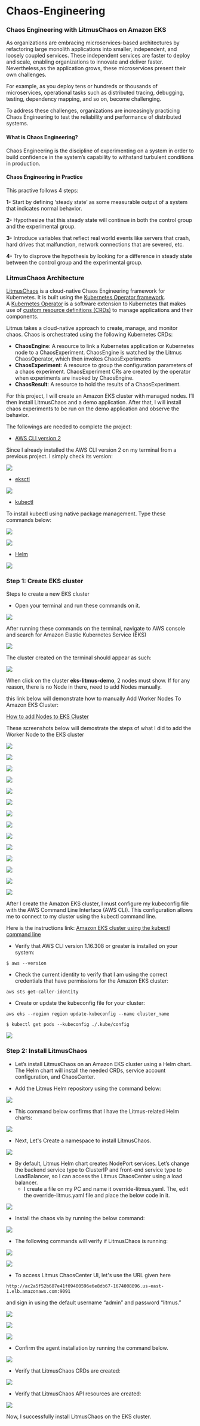 # Chaos-Engineering
### Chaos Engineering with LitmusChaos on Amazon EKS


As organizations are embracing microservices-based architectures by refactoring large monolith applications into smaller, independent, and loosely coupled services. These independent services are faster to deploy and scale, enabling organizations to innovate and deliver faster. Nevertheless,as the application grows, these microservices present their own challenges. 

For example, as you deploy tens or hundreds or thousands of microservices, operational tasks such as distributed tracing, debugging, testing, dependency mapping, and so on, become challenging. 

To address these challenges, organizations are increasingly practicing Chaos Engineering to test the reliability and performance of distributed systems.


#### What is Chaos Engineering?

Chaos Engineering is the discipline of experimenting on a system in order to build confidence in the system’s capability to withstand turbulent conditions in production.


#### Chaos Engineering in Practice

This practive follows 4 steps:

**1-** Start by defining ‘steady state’ as some measurable output of a system that indicates normal behavior.

**2-** Hypothesize that this steady state will continue in both the control group and the experimental group.

**3-** Introduce variables that reflect real world events like servers that crash, hard drives that malfunction, network connections that are severed, etc.

**4-** Try to disprove the hypothesis by looking for a difference in steady state between the control group and the experimental group.



### LitmusChaos Architecture

[LitmusChaos](https://litmuschaos.io/) is a cloud-native Chaos Engineering framework for Kubernetes. It is built using the [Kubernetes Operator framework](https://sdk.operatorframework.io/). A [Kubernetes Operator](https://kubernetes.io/docs/concepts/extend-kubernetes/operator/) is a software extension to Kubernetes that makes use of [custom resource definitions (CRDs)](https://kubernetes.io/docs/concepts/extend-kubernetes/api-extension/custom-resources/) to manage applications and their components.


Litmus takes a cloud-native approach to create, manage, and monitor chaos. Chaos is orchestrated using the following Kubernetes CRDs:

- **ChaosEngine**: A resource to link a Kubernetes application or Kubernetes node to a ChaosExperiment. ChaosEngine is watched by the Litmus ChaosOperator, which then invokes ChaosExperiments
- **ChaosExperiment**: A resource to group the configuration parameters of a chaos experiment. ChaosExperiment CRs are created by the operator when experiments are invoked by ChaosEngine.
- **ChaosResult**: A resource to hold the results of a ChaosExperiment.


For this project, I will create an Amazon EKS cluster with managed nodes. I’ll then install LitmusChaos and a demo application. After that, I will install chaos experiments to be run on the demo application and observe the behavior.


The followings are needed to complete the project:

- [AWS CLI version 2](https://docs.aws.amazon.com/cli/latest/userguide/install-cliv2.html)

Since I already installed the AWS CLI version 2 on my terminal from a previous project.  I simply check its version:

![](pics/aws-version.png)


- [eksctl](https://docs.aws.amazon.com/eks/latest/userguide/eksctl.html)

![](pics/eksctl.png)

- [kubectl](https://docs.aws.amazon.com/eks/latest/userguide/install-kubectl.html)

To install kubectl using native package management.  Type these commands below:

![](pics/kubectl-install.png)

![](pics/kubectl-install1.png)

- [Helm](https://www.eksworkshop.com/beginner/060_helm/helm_intro/install/index.html)

![](pics/helm-install.png)

### Step 1: Create EKS cluster

Steps to create a new EKS cluster

- Open your terminal and run these commands on it.

![](pics/eks-cluster.png)

After running these commands on the terminal, navigate to AWS console and search for Amazon Elastic Kubernetes Service (EKS)

![](pics/aws-eks-search.png)

The cluster created on the terminal should appear as such:

![](pics/eks-litmus-demo.png)

When click on the cluster **eks-litmus-demo**, 2 nodes must show. If for any reason, there is no Node in there, need to add Nodes manually.

this link below will demonstrate how to manually Add Worker Nodes To Amazon EKS Cluster:

[How to add Nodes to EKS Cluster](https://ostechnix.com/add-worker-nodes-to-amazon-eks-cluster/)


These screenshots below will demostrate the steps of what I did to add the Worker Node to the EKS cluster

![](pics/worker-node.png)

![](pics/worker-node1.png)


![](pics/worker-node2.png)


![](pics/worker-node3.png)


![](pics/worker-node4.png)

![](pics/worker-node5.png)

![](pics/worker-node6.png)

![](pics/worker-node7.png)

![](pics/worker-node8.png)

![](pics/worker-node9.png)

![](pics/worker-node10.png)

![](pics/worker-node11.png)

![](pics/worker-node12.png)

![](pics/worker-node13.png)



After I create the Amazon EKS cluster, I must configure my kubeconfig file with the AWS Command Line Interface (AWS CLI). This configuration allows me to connect to my cluster using the kubectl command line.

Here is the instructions link:
[Amazon EKS cluster using the kubectl command line](https://aws.amazon.com/premiumsupport/knowledge-center/eks-cluster-connection/)



- Verify that AWS CLI version 1.16.308 or greater is installed on your system:

```
$ aws --version
```
- Check the current identity to verify that I am using the correct credentials that have permissions for the Amazon EKS cluster:

```
aws sts get-caller-identity
```

- Create or update the kubeconfig file for your cluster:

```
aws eks --region region update-kubeconfig --name cluster_name
```

```
$ kubectl get pods --kubeconfig ./.kube/config
```

![](pics/kubeconfig.png)



### Step 2: Install LitmusChaos

- Let’s install LitmusChaos on an Amazon EKS cluster using a Helm chart. The Helm chart will install the needed CRDs, service account configuration, and ChaosCenter.

- Add the Litmus Helm repository using the command below:

![](pics/litmuschaos-install.png)


- This command below confirms that I have the Litmus-related Helm charts:

![](pics/litmuschaos-install1.png)

- Next, Let's Create a namespace to install LitmusChaos.

![](pics/litmuschaos-install2.png)


- By default, Litmus Helm chart creates NodePort services. Let’s change the backend service type to ClusterIP and front-end service type to LoadBalancer, so I can access the Litmus ChaosCenter using a load balancer.
  - I create a file on my PC and name it override-litmus.yaml. The, edit the override-litmus.yaml file and place the below code in it. 

![](pics/litmuschaos-install3.png)


- Install the chaos via by running the below command:

![](pics/litmuschaos-install4.png)


- The following commands will verify if LitmusChaos is running:

![](pics/litmuschaos-install5.png)

![](pics/litmuschaos-install6.png)


- To access Litmus ChaosCenter UI, let's use the URL given here

```http://ac2a5f52b687e41f09400596e6e8db67-1674008896.us-east-1.elb.amazonaws.com:9091```

and sign in using the default username “admin” and password “litmus.”

![](pics/litmuschaos.png)


![](pics/litmuschaos1.png)


![](pics/litmuschaos2.png)


- Confirm the agent installation by running the command below.

![](pics/litmuschaos3.png)



- Verify that LitmusChaos CRDs are created:

![](pics/litmuschaos4.png)


- Verify that LitmusChaos API resources are created:

![](pics/litmuschaos5.png)

Now, I successfully install LitmusChaos on the EKS cluster. 












